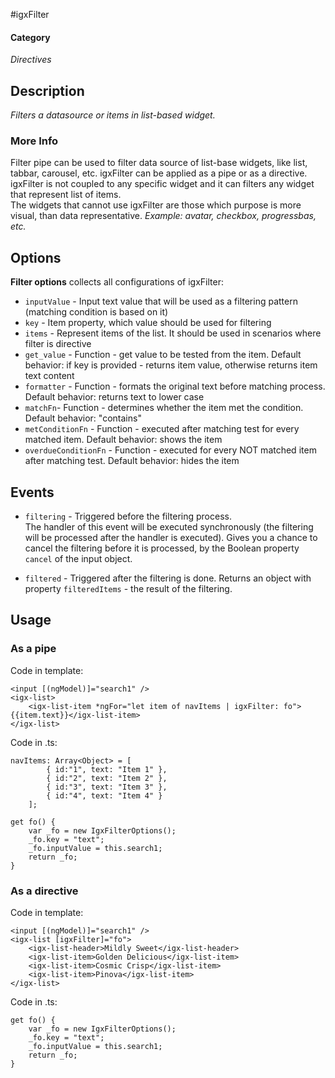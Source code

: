 #igxFilter

#### Category
_Directives_

## Description
_Filters a datasource or items in list-based widget._

### More Info
Filter pipe can be used to filter data source of list-base widgets, like list, tabbar, carousel, etc. igxFilter can be applied as a pipe or as a directive.  
igxFilter is not coupled to any specific widget and it can filters any  widget that represent list of items.  
The widgets that cannot use igxFilter are those which purpose is more visual, than data representative. _Example: avatar, checkbox, progressbas, etc._

## Options

**Filter options** collects all configurations of igxFilter:  

 * `inputValue` - Input text value that will be used as a filtering pattern (matching condition is based on it)  
 * `key` - Item property, which value should be used for filtering  
 * `items` - Represent items of the list. It should be used in scenarios where filter is directive
 * `get_value` - Function - get value to be tested from the item. Default behavior: if key is provided - returns item value, otherwise returns item text content
 * `formatter` - Function - formats the original text before matching process. Default behavior: returns text to lower case
 * `matchFn`- Function - determines whether the item met the condition. Default behavior: "contains"
 * `metConditionFn` - Function - executed after matching test for every matched item. Default behavior: shows the item
 * `overdueConditionFn` - Function - executed for every NOT matched item after matching test. Default behavior: hides the item

## Events

 * `filtering` - Triggered before the filtering process.  
The handler of this event will be executed synchronously (the filtering will be processed after the handler is executed). Gives you a chance to cancel the filtering before it is processed, by the Boolean property `cancel` of the input object.

 * `filtered` - Triggered after the filtering is done. Returns an object with property `filteredItems` - the result of the filtering.

## Usage

### As a pipe

Code in template:

	<input [(ngModel)]="search1" />
    <igx-list>
        <igx-list-item *ngFor="let item of navItems | igxFilter: fo">{{item.text}}</igx-list-item>
    </igx-list>

Code in .ts:
	
	navItems: Array<Object> = [
            { id:"1", text: "Item 1" },
            { id:"2", text: "Item 2" },
            { id:"3", text: "Item 3" },
            { id:"4", text: "Item 4" }
        ];

    get fo() {
        var _fo = new IgxFilterOptions();
        _fo.key = "text";
        _fo.inputValue = this.search1;
        return _fo;
    }

### As a directive

Code in template:

	<input [(ngModel)]="search1" />
	<igx-list [igxFilter]="fo">
        <igx-list-header>Mildly Sweet</igx-list-header>
        <igx-list-item>Golden Delicious</igx-list-item>
        <igx-list-item>Cosmic Crisp</igx-list-item>
        <igx-list-item>Pinova</igx-list-item>
    </igx-list>

Code in .ts:

    get fo() {
        var _fo = new IgxFilterOptions();
        _fo.key = "text";
        _fo.inputValue = this.search1;
        return _fo;
    }
